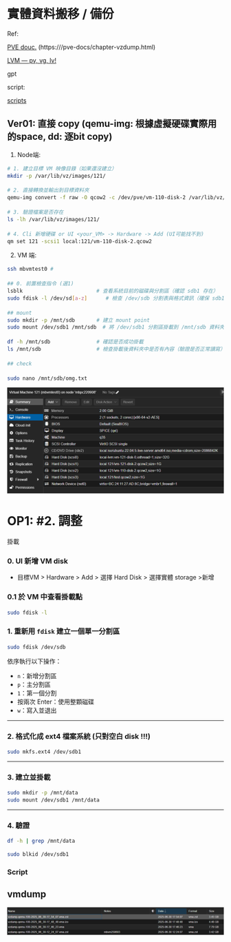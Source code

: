 # 實體資料搬移 / 備份


Ref:

[PVE douc.](https://pve.proxmox.com/pve-docs/chapter-vzdump.html) (https://<urPVEserver>/pve-docs/chapter-vzdump.html) 

[LVM — pv, vg, lv!](https://sean22492249.medium.com/lvm-pv-vg-lv-1777a84a3ce8)

gpt

script:

[scripts](/journals_1/ProxmoxVE/scripts/disk/home/)


## Ver01: 直接 copy (qemu-img: 根據虛擬硬碟實際用的space, dd: 逐bit copy)

1. Node端:

``` sh
# 1. 建立目標 VM 映像目錄（如果還沒建立）
mkdir -p /var/lib/vz/images/121/

# 2. 直接轉換並輸出到目標資料夾
qemu-img convert -f raw -O qcow2 -c /dev/pve/vm-110-disk-2 /var/lib/vz/images/121/vm-110-disk-2.qcow2

# 3. 驗證檔案是否存在
ls -lh /var/lib/vz/images/121/

# 4. Cli 新增硬碟 or UI <your_VM> -> Hardware -> Add (UI可能找不到)
qm set 121 -scsi1 local:121/vm-110-disk-2.qcow2
```

2. VM 端:

``` bash
ssh mbvmtest0 #

## 0. 前置檢查指令 (選1)
lsblk                        # 查看系統目前的磁碟與分割區（確認 sdb1 存在）
sudo fdisk -l /dev/sd[a-z]      # 檢查 /dev/sdb 分割表與格式資訊（確保 sdb1 有格式化）

## mount
sudo mkdir -p /mnt/sdb       # 建立 mount point
sudo mount /dev/sdb1 /mnt/sdb  # 將 /dev/sdb1 分割區掛載到 /mnt/sdb 資料夾

df -h /mnt/sdb               # 確認是否成功掛載
ls /mnt/sdb                  # 檢查掛載後資料夾中是否有內容（驗證是否正常讀寫）

## check

sudo nano /mnt/sdb/omg.txt

```
![alt text](image.png)

# OP1: #2. 調整






掛載

### 0. UI 新增 VM disk

- 目標VM > Hardware > Add > 選擇 Hard Disk > 選擇實體 storage >新增

### 0.1 於 VM 中查看掛載點

```bash
sudo fdisk -l
```

### 1. 重新用 `fdisk` 建立一個單一分割區

```bash
sudo fdisk /dev/sdb
```

依序執行以下操作：

* `n`：新增分割區
* `p`：主分割區
* `1`：第一個分割
* 按兩次 Enter：使用整顆磁碟
* `w`：寫入並退出

---

### 2. 格式化成 ext4 檔案系統 (只對空白 disk !!!)

```bash
sudo mkfs.ext4 /dev/sdb1
```

---

### 3. 建立並掛載

```bash
sudo mkdir -p /mnt/data
sudo mount /dev/sdb1 /mnt/data
```

---

### 4. 驗證

```bash
df -h | grep /mnt/data
```


```bash
sudo blkid /dev/sdb1
```



### Script



## vmdump

![alt text](image-3.png)

